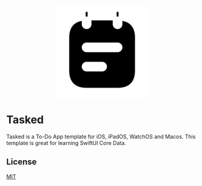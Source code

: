 
<div align="center">
    <img src="https://github.com/kilianbalaguer/Tasked/blob/main/Image/readme-icon.png" alt="Logo">
</div>


# Tasked

Tasked is a To-Do App template for iOS, iPadOS, WatchOS and Macos.
This template is great for learning SwiftUI Core Data.


## License

[MIT](https://github.com/kilianbalaguer/Tasked/blob/main/LICENSE)

